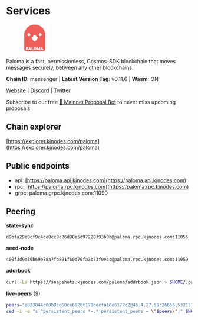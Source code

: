 # Services

<figure><img src="https://raw.githubusercontent.com/kj89/cosmos-images/main/logos/paloma.png" alt=""><figcaption></figcaption></figure>

Paloma is a fast, permissionless, Cosmos-SDK blockchain that  moves messages securely, between any other blockchains.

**Chain ID**: messenger | **Latest Version Tag**: v0.11.6 | **Wasm**: ON

[Website](https://www.palomachain.com) | [Discord](https://discord.gg/tKVFpfdSw4) | [Twitter](https://twitter.com/paloma_chain)



Subscribe to our free [🤖 Mainnet Proposal Bot](https://t.me/kjnodes_proposal_bot) to never miss upcoming proposals


## Chain explorer
[https://explorer.kjnodes.com/paloma](https://explorer.kjnodes.com/paloma)

## Public endpoints

* api: [https://paloma.api.kjnodes.com](https://paloma.api.kjnodes.com)
* rpc: [https://paloma.rpc.kjnodes.com](https://paloma.rpc.kjnodes.com)
* grpc: paloma.grpc.kjnodes.com:11090

## Peering

**state-sync**

```text
d9bfa29e0cf9c4ce0cc9c26d98e5d97228f93b0b@paloma.rpc.kjnodes.com:11056
```

**seed-node**

```text
400f3d9e30b69e78a7fb891f60d76fa3c73f0ecc@paloma.rpc.kjnodes.com:11059
```

**addrbook**
```bash
curl -Ls https://snapshots.kjnodes.com/paloma/addrbook.json > $HOME/.paloma/config/addrbook.json
```

**live-peers** (9)
```bash
peers="e833844c00b8ce60ce6826f170becfa18e6172c2@46.4.27.59:26656,5321570794c61a8285505812cb7ebd6308a86583@65.109.113.253:26656,19165f3248f358ded53c3f51cf97a22123560b86@65.109.69.154:38656,87b4221770495e66e772a53bbea92a15aff288c2@144.126.158.0:26656,dfa0d66a3713bf6b49bc509a2a4fc75bee042a30@23.88.77.188:20009,7e93f6409ade895fe301b502d6fb9dfb96343a34@135.125.5.34:54056,4569193b58dfc6d9ca9acd4e2bcabf596e5b6b3c@65.21.7.251:10656,527200c42834243b6dc8dacbe26423b7e6577e0f@138.201.129.102:26656,99c890c97afc8abfdfeff662d539af5c504a0baf@88.99.67.234:26656"
sed -i -e "s|^persistent_peers *=.*|persistent_peers = \"$peers\"|" $HOME/.paloma/config/config.toml
```
